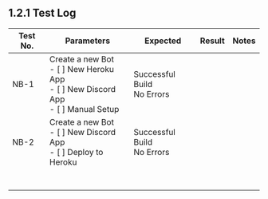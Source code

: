 ## 1.2.1 Test Log

| Test No. | Parameters | Expected | Result | Notes |
|-|-|-|-|-|
| NB-1 | Create a new Bot <br>- [ ] New Heroku App <br>- [ ] New Discord App <br>- [ ] Manual Setup | Successful Build <br>No Errors |  |  |
| NB-2 | Create a new Bot <br>- [ ] New Discord App <br>- [ ] Deploy to Heroku | Successful Build<br>No Errors |  |  |
|  |  |  |  |  |
|  |  |  |  |  |
|  |  |  |  |  |
|  |  |  |  |  |
|  |  |  |  |  |
|  |  |  |  |  |
|  |  |  |  |  |